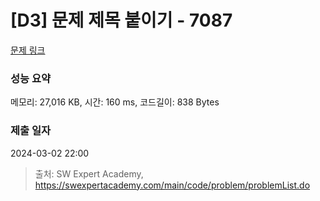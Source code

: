 # [D3] 문제 제목 붙이기 - 7087 

[문제 링크](https://swexpertacademy.com/main/code/problem/problemDetail.do?contestProbId=AWkIdD46A5EDFAXC) 

### 성능 요약

메모리: 27,016 KB, 시간: 160 ms, 코드길이: 838 Bytes

### 제출 일자

2024-03-02 22:00



> 출처: SW Expert Academy, https://swexpertacademy.com/main/code/problem/problemList.do